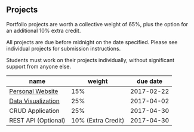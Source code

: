 ## Projects

Portfolio projects are worth a collective weight of 65%, plus the option for an additional 10% extra credit.

All projects are due before midnight on the date specified. Please see individual projects for submission instructions.

Students must work on their projects individually, without significant support from anyone else.

name | weight | due date
--- | --- | ---
[Personal Website](/projects/personal-website/project.md) | 15% | 2017-02-22
[Data Visualization](/projects/data-visualization/project.md) | 25% | 2017-04-02
CRUD Application | 25% | 2017-04-30
REST API (Optional) | 10% (Extra Credit) | 2017-04-30
